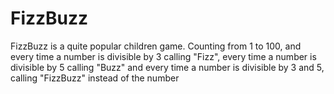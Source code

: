 # FizzBuzz
FizzBuzz is a quite popular children game. Counting from 1 to 100, and every time a number is divisible by 3 calling "Fizz", every time a number is divisible by 5 calling "Buzz" and every time a number is divisible by 3 and 5, calling "FizzBuzz" instead of the number
